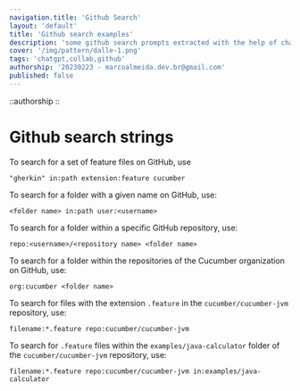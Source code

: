 ```yaml
---
navigation.title: 'Github Search'
layout: 'default'
title: 'Github search examples'
description: 'some github search prompts extracted with the help of chatGPT'
cover: '/img/pattern/dalle-1.png'
tags: 'chatgpt,collab,github'
authorship: '20230223 - marcoalmeida.dev.br@gmail.com'
published: false
---
```

::authorship
::

# Github search strings


To search for a set of feature files on GitHub, use

````
"gherkin" in:path extension:feature cucumber

````

To search for a folder with a given name on GitHub, use:

````
<folder name> in:path user:<username>
````

To search for a folder within a specific GitHub repository, use:

````
repo:<username>/<repository name> <folder name>
````

To search for a folder within the repositories of the Cucumber organization on GitHub, use:

````
org:cucumber <folder name>
````

To search for files with the extension `.feature` in the `cucumber/cucumber-jvm` repository, use:

````
filename:*.feature repo:cucumber/cucumber-jvm
````

To search for `.feature` files within the `examples/java-calculator` folder of the `cucumber/cucumber-jvm` repository, use:

````
filename:*.feature repo:cucumber/cucumber-jvm in:examples/java-calculator
````
